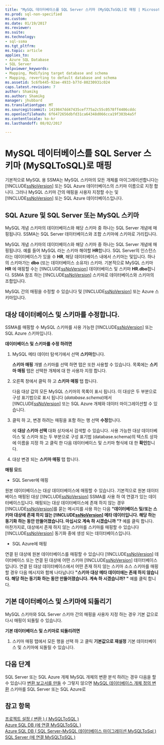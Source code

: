 ```yaml
---
title: "MySQL 데이터베이스를 SQL Server 스키마 (MySQLToSQL)로 매핑 | Microsoft Docs"
ms.prod: sql-non-specified
ms.custom: 
ms.date: 01/19/2017
ms.reviewer: 
ms.suite: 
ms.technology:
- sql-ssma
ms.tgt_pltfrm: 
ms.topic: article
applies_to:
- Azure SQL Database
- SQL Server
helpviewer_keywords:
- Mapping, Modifying target database and schema
- Mapping, reverting to default database and schema
ms.assetid: 5c6fb445-92ae-4933-b77d-80230931c024
caps.latest.revision: 7
author: Shamikg
ms.author: Shamikg
manager: jhubbard
ms.translationtype: MT
ms.sourcegitcommit: 1419847dd47435cef775a2c55c0578ff4406cddc
ms.openlocfilehash: 6f6472656dbfd31ca64348d066cca19f303b4a5f
ms.contentlocale: ko-kr
ms.lasthandoff: 08/02/2017

---
```

# <a name="mapping-mysql-databases-to-sql-server-schemas-mysqltosql"></a>MySQL 데이터베이스를 SQL Server 스키마 (MySQLToSQL)로 매핑
기본적으로 MySQL 용 SSMA는 MySQL 스키마의 모든 개체를 마이그레이션합니다는 [!INCLUDE[ssNoVersion](../../includes/ssnoversion_md.md)] 또는 SQL Azure 데이터베이스의 스키마 이름으로 지정 합니다. 그러나 MySQL 스키마 간의 매핑을 사용자 지정할 수는 및 [!INCLUDE[ssNoVersion](../../includes/ssnoversion_md.md)] 또는 SQL Azure 데이터베이스입니다.  
  
## <a name="mysql-and-sql-server-or-sql-azure-schemas"></a>SQL Azure 및 SQL Server 또는 MySQL 스키마  
MySQL 개념 스키마의 데이터베이스와 해당 스키마 중 하나는 SQL Server 개념에 매핑됩니다. SSMA는 SQL Server 데이터베이스와 조합 스키마에 스키마로 가리킵니다.  
  
MySQL 개념 스키마의 데이터베이스와 해당 스키마 중 하나는 SQL Server 개념에 매핑됩니다. 예를 들어 MySQL 라는 스키마 해야할 **HR**합니다. SQL Server의 인스턴스 라는 데이터베이스가 있을 수 **HR**, 해당 데이터베이스 내에서 스키마는 및입니다. 하나의 스키마가는 **dbo** (또는 데이터베이스 소유자) 스키마. 기본적으로 MySQL 스키마 **HR** 에 매핑할 수는 [!INCLUDE[ssNoVersion](../../includes/ssnoversion_md.md)] 데이터베이스 및 스키마 **HR.dbo**합니다. SSMA 참조 하는 [!INCLUDE[ssNoVersion](../../includes/ssnoversion_md.md)] 스키마로 데이터베이스와 스키마의 조합입니다.  
  
MySQL 간의 매핑을 수정할 수 있습니다 및 [!INCLUDE[ssNoVersion](../../includes/ssnoversion_md.md)] 또는 Azure 스키마입니다.  
  
## <a name="modifying-the-target-database-and-schema"></a>대상 데이터베이스 및 스키마를 수정합니다.  
SSMA를 매핑할 수 MySQL 스키마를 사용 가능한 [!INCLUDE[ssNoVersion](../../includes/ssnoversion_md.md)] 또는 SQL Azure 스키마입니다.  
  
**데이터베이스 및 스키마를 수정 하려면**  
  
1.  MySQL 메타 데이터 탐색기에서 선택 **스키마**합니다.  
  
    **스키마 매핑** 개별 스키마를 선택 하면 탭은 또한 사용할 수 있습니다. 목록에는 **스키마 매핑** 탭은 선택한 개체에 대 한 사용자 지정 합니다.  
  
2.  오른쪽 창에서 클릭 하 고 **스키마 매핑** 탭 합니다.  
  
    다음 대상 값의 모든 MySQL 스키마의 목록이 표시 됩니다. 이 대상은 두 부분으로 구성 표기법으로 표시 됩니다 (*database.schema*)에서 [!INCLUDE[ssNoVersion](../../includes/ssnoversion_md.md)] 또는 SQL Azure 개체와 데이터 마이그레이션할 수 있습니다.  
  
3.  클릭 하 고, 변경 하려는 매핑을 포함 하는 행 선택 **수정**합니다.  
  
    에 **대상 스키마 선택** 대화 상자에서 검색할 수 있습니다. 사용 가능한 대상 데이터베이스 및 스키마 또는 두 부분으로 구성 표기법 (database.schema)의 텍스트 상자에 이름을 지정 하 고 클릭 한 다음 데이터베이스 및 스키마 형식에 대 한 **확인**합니다.  
  
4.  대상 변경 되는 **스키마 매핑** 탭 합니다.  
  
**매핑 모드**  
  
-   SQL Server에 매핑  
  
원본 데이터베이스는 대상 데이터베이스에 매핑할 수 있습니다. 기본적으로 원본 데이터베이스 매핑된 대상 [!INCLUDE[ssNoVersion](../../includes/ssnoversion_md.md)] SSMA를 사용 하 여 연결가 있는 데이터베이스입니다. 매핑되는 대상 데이터베이스에 존재 하지 않는 경우 [!INCLUDE[ssNoVersion](../../includes/ssnoversion_md.md)]를 묻는 메시지를 사용 하는 다음 **"데이터베이스 및/또는 스키마 대상에 존재 하지 않는 [!INCLUDE[ssNoVersion](../../includes/ssnoversion_md.md)] 메타 데이터입니다. 해당 하는 동기화 하는 동안 만들어졌습니다. 마십시오 계속 하 시겠습니까 "?** 예를 클릭 합니다. 마찬가지로, 대상에서 존재 하지 않는 스키마를 스키마를 매핑할 수 있습니다 [!INCLUDE[ssNoVersion](../../includes/ssnoversion_md.md)] 동기화 중에 생성 되는 데이터베이스입니다.  
  
-   SQL Azure에 매핑  
  
연결 된 대상에 원본 데이터베이스를 매핑할 수 있습니다 [!INCLUDE[ssNoVersion](../../includes/ssnoversion_md.md)] 데이터베이스 또는 연결 된 대상에 어떤 스키마 [!INCLUDE[ssNoVersion](../../includes/ssnoversion_md.md)] 데이터베이스입니다. 연결 된 대상 데이터베이스에서 어떤 존재 하지 않는 스키마 소스 스키마를 매핑할 경우 다음 메시지와 함께 나타납니다 **"스키마 대상 메타 데이터에는 존재 하지 않습니다. 해당 하는 동기화 하는 동안 만들어졌습니다. 계속 하 시겠습니까? "** 예를 클릭 합니다.  
  
## <a name="reverting-to-the-default-database-and-schema"></a>기본 데이터베이스 및 스키마에 되돌리기  
MySQL 스키마와 SQL Server 스키마 간의 매핑을 사용자 지정 하는 경우 기본 값으로 다시 매핑이 되돌릴 수 있습니다.  
  
**기본 데이터베이스 및 스키마로 되돌리려면**  
  
1.  스키마 매핑 탭에서 모든 행을 선택 하 고 클릭 **기본값으로 재설정** 기본 데이터베이스 및 스키마에 되돌릴 수 있습니다.  
  
## <a name="next-steps"></a>다음 단계  
SQL Server 또는 SQL Azure 개체 MySQL 개체의 변환 분석 하려는 경우 다음을 할 수 있습니다 [변환 보고서를 만들](http://msdn.microsoft.com/en-us/2a56a003-3b0f-453a-963c-00c9e40933ec) 수 그렇지 않으면 [MySQL 데이터베이스 개체 정의 변환](http://msdn.microsoft.com/en-us/ac21850b-fb32-4704-9985-5759b7c688c7) 스키마를 SQL Server 또는 SQL Azure로  
  
## <a name="see-also"></a>참고 항목  
[프로젝트 설정 &#40; 변환 &#41; &#40; MySQLToSQL &#41;](../../ssma/mysql/project-settings-conversion-mysqltosql.md)  
[Azure SQL DB &#40;에 연결 MySQLToSQL &#41;](../../ssma/mysql/connecting-to-azure-sql-db-mysqltosql.md)  
[Azure SQL DB &#40; SQL Server-MySQL 데이터베이스 마이그레이션 MySQLToSql &#41;](../../ssma/mysql/migrating-mysql-databases-to-sql-server-azure-sql-db-mysqltosql.md)  
[SQL Server &#40;에 연결 MySQLToSQL &#41;](../../ssma/mysql/connecting-to-sql-server-mysqltosql.md)  
  

